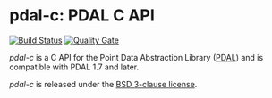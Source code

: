 pdal-c: PDAL C API
==================

[![Build Status](https://travis-ci.com/Simverge/pdal-c.svg?branch=master)](https://travis-ci.com/Simverge/pdal-c)
[![Quality Gate](https://sonarcloud.io/api/project_badges/measure?project=Simverge_pdal-c&metric=alert_status&branch=sonarcloud)](https://sonarcloud.io/project/issues?id=Simverge_pdal-c&branch=sonarcloud)

*pdal-c* is a C API for the Point Data Abstraction Library ([PDAL](http:/github.com/PDAL/PDAL))
and is compatible with PDAL 1.7 and later.

*pdal-c* is released under the [BSD 3-clause license](LICENSE.md).